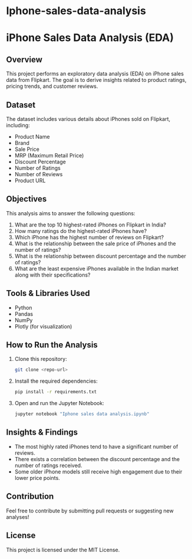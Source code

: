 # Iphone-sales-data-analysis
# iPhone Sales Data Analysis (EDA)

## Overview
This project performs an exploratory data analysis (EDA) on iPhone sales data from Flipkart. The goal is to derive insights related to product ratings, pricing trends, and customer reviews.

## Dataset
The dataset includes various details about iPhones sold on Flipkart, including:
- Product Name
- Brand
- Sale Price
- MRP (Maximum Retail Price)
- Discount Percentage
- Number of Ratings
- Number of Reviews
- Product URL

## Objectives
This analysis aims to answer the following questions:
1. What are the top 10 highest-rated iPhones on Flipkart in India?
2. How many ratings do the highest-rated iPhones have?
3. Which iPhone has the highest number of reviews on Flipkart?
4. What is the relationship between the sale price of iPhones and the number of ratings?
5. What is the relationship between discount percentage and the number of ratings?
6. What are the least expensive iPhones available in the Indian market along with their specifications?

## Tools & Libraries Used
- Python
- Pandas
- NumPy
- Plotly (for visualization)

## How to Run the Analysis
1. Clone this repository:
   ```sh
   git clone <repo-url>
   ```
2. Install the required dependencies:
   ```sh
   pip install -r requirements.txt
   ```
3. Open and run the Jupyter Notebook:
   ```sh
   jupyter notebook "Iphone sales data analysis.ipynb"
   ```

## Insights & Findings
- The most highly rated iPhones tend to have a significant number of reviews.
- There exists a correlation between the discount percentage and the number of ratings received.
- Some older iPhone models still receive high engagement due to their lower price points.

## Contribution
Feel free to contribute by submitting pull requests or suggesting new analyses!

## License
This project is licensed under the MIT License.

